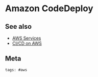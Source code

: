 # Amazon CodeDeploy

## See also

- [AWS Services](../391)
- [CI/CD on AWS](../395)

## Meta

    tags: #aws
